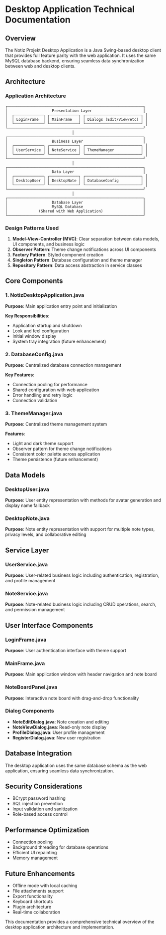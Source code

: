 # Desktop Application Technical Documentation

## Overview

The Notiz Projekt Desktop Application is a Java Swing-based desktop client that provides full feature parity with the web application. It uses the same MySQL database backend, ensuring seamless data synchronization between web and desktop clients.

## Architecture

### Application Architecture

```
┌─────────────────────────────────────────────────────────────┐
│                    Presentation Layer                       │
│  ┌─────────────┐ ┌─────────────┐ ┌─────────────────────────┐ │
│  │ LoginFrame  │ │ MainFrame   │ │ Dialogs (Edit/View/etc) │ │
│  └─────────────┘ └─────────────┘ └─────────────────────────┘ │
└─────────────────────────────────────────────────────────────┘
                              │
┌─────────────────────────────────────────────────────────────┐
│                    Business Layer                           │
│  ┌─────────────┐ ┌─────────────┐ ┌─────────────────────────┐ │
│  │ UserService │ │ NoteService │ │ ThemeManager            │ │
│  └─────────────┘ └─────────────┘ └─────────────────────────┘ │
└─────────────────────────────────────────────────────────────┘
                              │
┌─────────────────────────────────────────────────────────────┐
│                    Data Layer                               │
│  ┌─────────────┐ ┌─────────────┐ ┌─────────────────────────┐ │
│  │ DesktopUser │ │ DesktopNote │ │ DatabaseConfig          │ │
│  └─────────────┘ └─────────────┘ └─────────────────────────┘ │
└─────────────────────────────────────────────────────────────┘
                              │
┌─────────────────────────────────────────────────────────────┐
│                    Database Layer                           │
│                    MySQL Database                           │
│              (Shared with Web Application)                  │
└─────────────────────────────────────────────────────────────┘
```

### Design Patterns Used

1. **Model-View-Controller (MVC)**: Clear separation between data models, UI components, and business logic
2. **Observer Pattern**: Theme change notifications across UI components
3. **Factory Pattern**: Styled component creation
4. **Singleton Pattern**: Database configuration and theme manager
5. **Repository Pattern**: Data access abstraction in service classes

## Core Components

### 1. NotizDesktopApplication.java
**Purpose**: Main application entry point and initialization

**Key Responsibilities**:
- Application startup and shutdown
- Look and feel configuration
- Initial window display
- System tray integration (future enhancement)

### 2. DatabaseConfig.java
**Purpose**: Centralized database connection management

**Key Features**:
- Connection pooling for performance
- Shared configuration with web application
- Error handling and retry logic
- Connection validation

### 3. ThemeManager.java
**Purpose**: Centralized theme management system

**Features**:
- Light and dark theme support
- Observer pattern for theme change notifications
- Consistent color palette across application
- Theme persistence (future enhancement)

## Data Models

### DesktopUser.java
**Purpose**: User entity representation with methods for avatar generation and display name fallback

### DesktopNote.java
**Purpose**: Note entity representation with support for multiple note types, privacy levels, and collaborative editing

## Service Layer

### UserService.java
**Purpose**: User-related business logic including authentication, registration, and profile management

### NoteService.java
**Purpose**: Note-related business logic including CRUD operations, search, and permission management

## User Interface Components

### LoginFrame.java
**Purpose**: User authentication interface with theme support

### MainFrame.java
**Purpose**: Main application window with header navigation and note board

### NoteBoardPanel.java
**Purpose**: Interactive note board with drag-and-drop functionality

### Dialog Components
- **NoteEditDialog.java**: Note creation and editing
- **NoteViewDialog.java**: Read-only note display
- **ProfileDialog.java**: User profile management
- **RegisterDialog.java**: New user registration

## Database Integration

The desktop application uses the same database schema as the web application, ensuring seamless data synchronization.

## Security Considerations

- BCrypt password hashing
- SQL injection prevention
- Input validation and sanitization
- Role-based access control

## Performance Optimization

- Connection pooling
- Background threading for database operations
- Efficient UI repainting
- Memory management

## Future Enhancements

- Offline mode with local caching
- File attachments support
- Export functionality
- Keyboard shortcuts
- Plugin architecture
- Real-time collaboration

This documentation provides a comprehensive technical overview of the desktop application architecture and implementation.